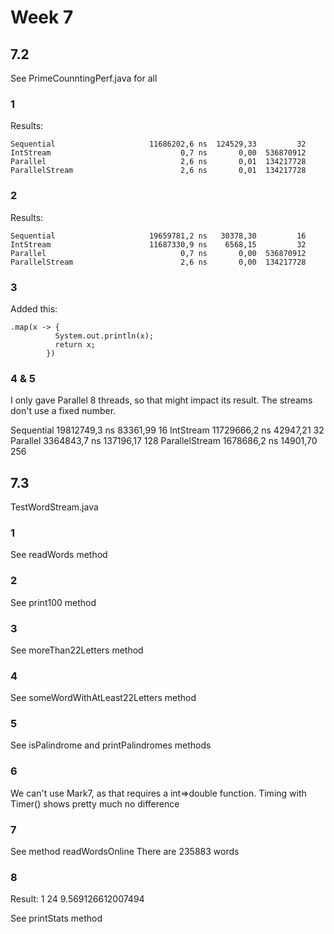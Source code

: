 # Week 7

## 7.2

See PrimeCounntingPerf.java for all

### 1


Results:
```
Sequential                     11686202,6 ns  124529,33         32
IntStream                             0,7 ns       0,00  536870912
Parallel                              2,6 ns       0,01  134217728
ParallelStream                        2,6 ns       0,01  134217728
```
### 2

Results:

```
Sequential                     19659781,2 ns   30378,30         16
IntStream                      11687330,9 ns    6568,15         32
Parallel                              0,7 ns       0,00  536870912
ParallelStream                        2,6 ns       0,00  134217728
```

### 3

Added this:
```
.map(x -> {
          System.out.println(x);
          return x;
        })
```

### 4 & 5

I only gave Parallel 8 threads, so that might impact its result. The streams don't use a fixed number.

Sequential                     19812749,3 ns   83361,99         16
IntStream                      11729666,2 ns   42947,21         32
Parallel                        3364843,7 ns  137196,17        128
ParallelStream                  1678686,2 ns   14901,70        256

## 7.3

TestWordStream.java

### 1

See readWords method

### 2

See print100 method

### 3

See moreThan22Letters method

### 4

See someWordWithAtLeast22Letters method

### 5

See isPalindrome and printPalindromes methods

### 6

We can't use Mark7, as that requires a int=>double function.
Timing with Timer() shows pretty much no difference

### 7

See method readWordsOnline
There are 235883 words

### 8

Result: 1 24 9.569126612007494

See printStats method
